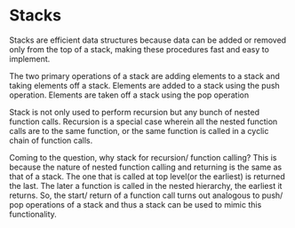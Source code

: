# Stacks

Stacks are efficient data structures because data can be added or removed only from the
top of a stack, making these procedures fast and easy to implement. 

The two primary operations of a stack are adding elements to a stack and taking elements
off a stack. Elements are added to a stack using the push operation. Elements are taken
off a stack using the pop operation

Stack is not only used to perform recursion but any bunch of nested function calls. Recursion is a special case wherein all the nested function calls are to the same function, or the same function is called in a cyclic chain of function calls. 

Coming to the question, why stack for recursion/ function calling? This is because the nature of nested function calling and returning is the same as that of a stack. The one that is called at top level(or the earliest) is returned the last. The later a function is called in the nested hierarchy, the earliest it returns. So, the start/ return of a function call turns out analogous to push/ pop operations of a stack and thus a stack can be used to mimic this functionality.

